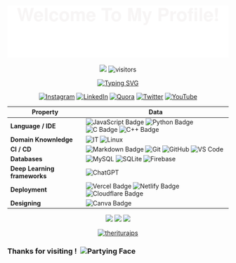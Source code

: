 ![](assets/welcome.svg)

<!--   my-icons -->
<p align="center">
    <a href="https://github.com/theriturajps"><img src="https://img.shields.io/badge/status-updating-brightgreen.svg"></a>
    <img src="https://visitor-badge.laobi.icu/badge?page_id=theriturajps.theriturajps" alt="visitors"/>   
</p>

<div align="center">

[![Typing SVG](https://readme-typing-svg.herokuapp.com?color=%2336BCF7&center=true&vCenter=true&width=600&lines=Hi+there+👋,+I+am+Ritu+Raj;+Welcome+to+My+Profile!;Over+2+years+of+programming+experience;Always+learning+new+things)](https://git.io/typing-svg)
</div>

<div align="center">

[![Instagram](https://img.shields.io/badge/Instagram-%23E4405F.svg?logo=Instagram&logoColor=white)](https://instagram.com/riturajps) 
[![LinkedIn](https://img.shields.io/badge/LinkedIn-%230077B5.svg?logo=linkedin&logoColor=white)](https://linkedin.com/in/iamriturajps) 
[![Quora](https://img.shields.io/badge/Quora-%23B92B27.svg?logo=Quora&logoColor=white)](https://quora.com/profile/riturajps)
[![Twitter](https://img.shields.io/badge/Twitter-%231DA1F2.svg?logo=Twitter&logoColor=white)](https://twitter.com/riturajps) 
[![YouTube](https://img.shields.io/badge/YouTube-%23FF0000.svg?logo=YouTube&logoColor=white)](https://youtube.com/c/riturajps) 
</div>

| Property                     | Data   
|------------------------------|---------------------------------------------------------------------------------------------------------------------------------------------------------------------------------------------------------------------------------------------------------------------------------------------------------------------------------------------------------------------------------------------------|
| **Language / IDE**           | ![JavaScript Badge](https://img.shields.io/badge/JavaScript-F7DF1E?logo=javascript&logoColor=000&style=flat) ![Python Badge](https://img.shields.io/badge/Python-3776AB?logo=python&logoColor=fff&style=flat) ![C Badge](https://img.shields.io/badge/C-A8B9CC?logo=c&logoColor=fff&style=flat) ![C++ Badge](https://img.shields.io/badge/C%2B%2B-00599C?logo=cplusplus&logoColor=fff&style=flat) |
| **Domain Knownledge**        | ![IT](https://img.shields.io/badge/-Information%20Technology-FF6600?style=flat&logoColor=white) ![Linux](https://img.shields.io/badge/-Linux-ALA197?style=flat) |
| **CI / CD**                  | ![Markdown Badge](https://img.shields.io/badge/-Markdown-2088FF?style=flat&logo=Markdown&logoColor=white) ![Git](https://img.shields.io/badge/-Git-004400?style=flat&logo=git) ![GitHub](https://img.shields.io/badge/-GitHub-444444?style=flat&logo=github) ![VS Code](https://img.shields.io/badge/-VS_Code-007ACC?style=flat-square&logo=visual-studio-code&logoColor=white)|
| **Databases**                | ![MySQL](https://img.shields.io/badge/-MySQL-444444?style=flat&logo=MySQL) ![SQLite](https://img.shields.io/badge/-SQLite-444444?style=flat&logo=SQLite) ![Firebase](https://img.shields.io/badge/-Firebase-454433?style=flat&logo=firebase) |
| **Deep Learning frameworks** | ![ChatGPT](https://img.shields.io/badge/-ChatGPT-444444?style=flat&logo=ChatGPT) |
| **Deployment**               | ![Vercel Badge](https://img.shields.io/badge/Vercel-000?logo=vercel&logoColor=fff&style=flat) ![Netlify Badge](https://img.shields.io/badge/Netlify-00C7B7?logo=netlify&logoColor=fff&style=flat) ![Cloudflare Badge](https://img.shields.io/badge/Cloudflare-F38020?logo=cloudflare&logoColor=fff&style=flat) |
| **Designing**                | ![Canva Badge](https://img.shields.io/badge/Canva-00C4CC?logo=canva&logoColor=fff&style=flat) |

<div align="center">
  <p align="center">
    <img src ="https://github-readme-stats.vercel.app/api?username=theriturajps&show_icons=true&count_private=true&theme=darcula&hide_border=true&hide=issues,contribs&bg_color=00000000">
    <img src ="https://github-readme-stats.vercel.app/api/top-langs/?username=theriturajps&layout=compact&hide_border=true&theme=darcula&bg_color=00000000&langs_count=6&hide=jupyter%20notebook,tex,css,php">
    <img src ="https://github-readme-streak-stats.herokuapp.com?user=theriturajps&theme=darcula&hide_border=true&background=FFFFFF00">
  </p>
</div>

<div align="center">
  <p align="center"> <a href="https://github.com/theriturajps"><img src="https://github-profile-trophy.vercel.app/?username=theriturajps" alt="theriturajps" /></a> </p>
</div>

### Thanks for visiting !&nbsp; <img src="https://raw.githubusercontent.com/Tarikul-Islam-Anik/Animated-Fluent-Emojis/master/Emojis/Smilies/Partying%20Face.png" alt="Partying Face" width="50"/>
